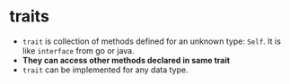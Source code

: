# traits

- `trait` is collection of methods defined for an unknown type: `Self`. It is like `interface` from go or java.
- **They can access other methods declared in same trait**
- `trait` can be implemented for any data type.